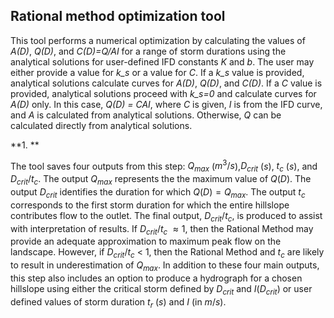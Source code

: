 ## Rational method optimization tool

This tool performs a numerical optimization by calculating the values of *A(D)*, *Q(D)*, and *C(D)=Q/AI* for a range of storm durations using the analytical solutions for user-defined IFD constants *K* and *b*. The user may either provide a value for *k_s* or a value for *C*. If a *k_s* value is provided, analytical solutions calculate curves for *A(D)*, *Q(D)*, and *C(D)*. If a *C* value is provided, analytical solutions proceed with *k_s=0* and calculate curves for *A(D)* only. In this case, *Q(D) = CAI*, where *C* is given, *I* is from the IFD curve, and *A*  is calculated from analytical solutions. Otherwise, *Q* can be calculated directly from analytical solutions.

**1. **

The tool saves four outputs from this step: $Q_{max}$ ($m^3/s$),$D_{crit}$ ($s$), $t_c$ ($s$), and $D_{crit}$/$t_c$. The output $Q_{max}$ represents the the maximum value of $Q(D)$. The output $D_{crit}$ identifies the duration for which $Q(D)=Q_{max}$. The output $t_c$ corresponds to the first storm duration for which the entire hillslope contributes flow to the outlet. The final output, $D_{crit}$/$t_c$, is produced to assist with interpretation of results. If  $D_{crit}$/$t_c$ $\approx{1}$, then the Rational Method may provide an adequate approximation to maximum peak flow on the landscape. However, if $D_{crit}$/$t_c$ < 1, then the Rational Method and $t_c$ are likely to result in underestimation of $Q_{max}$. In addition to these four main outputs, this step also includes an option to produce a hydrograph for a chosen hillslope using either the critical storm defined by $D_{crit}$ and $I(D_{crit})$ or user defined values of storm duration $t_r$ ($s$) and $I$ (in $m/s$). 
